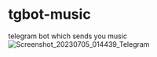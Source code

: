 # tgbot-music
telegram bot which sends you music
![Screenshot_20230705_014439_Telegram](https://github.com/badtripdude/tgbot-music/assets/85644633/8503c8b8-d807-4036-911d-b9aa8a621e09)
